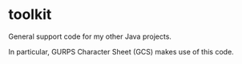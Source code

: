 # toolkit
General support code for my other Java projects.

In particular, GURPS Character Sheet (GCS) makes use of this code.
